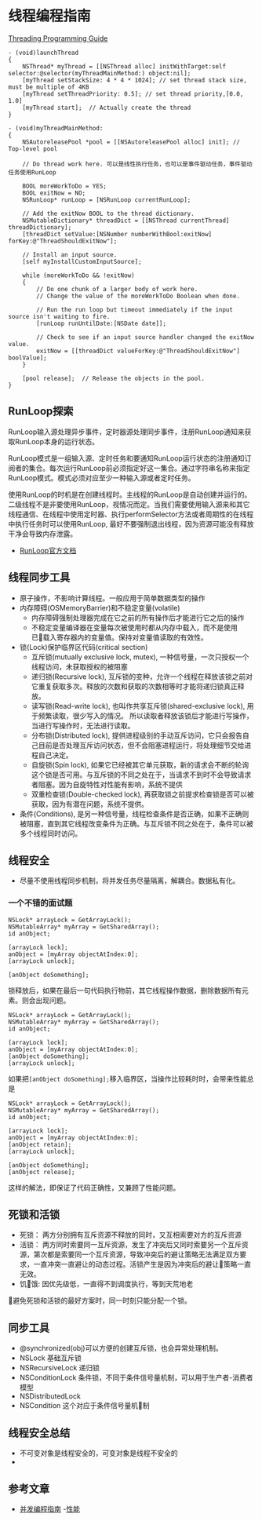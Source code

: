 # 线程编程指南

[Threading Programming Guide](https://developer.apple.com/library/archive/documentation/Cocoa/Conceptual/Multithreading/Introduction/Introduction.html#//apple_ref/doc/uid/10000057i-CH1-SW1)

```
- (void)launchThread 
{
    NSThread* myThread = [[NSThread alloc] initWithTarget:self selector:@selector(myThreadMainMethod:) object:nil];
    [myThread setStackSize: 4 * 4 * 1024]; // set thread stack size, must be multiple of 4KB
    [myThread setThreadPriority: 0.5]; // set thread priority,[0.0, 1.0]
    [myThread start];  // Actually create the thread
}

- (void)myThreadMainMethod: 
{
    NSAutoreleasePool *pool = [[NSAutoreleasePool alloc] init]; // Top-level pool
 
    // Do thread work here. 可以是线性执行任务，也可以是事件驱动任务，事件驱动任务使用RunLoop
    
    BOOL moreWorkToDo = YES;
    BOOL exitNow = NO;
    NSRunLoop* runLoop = [NSRunLoop currentRunLoop];
 
    // Add the exitNow BOOL to the thread dictionary.
    NSMutableDictionary* threadDict = [[NSThread currentThread] threadDictionary];
    [threadDict setValue:[NSNumber numberWithBool:exitNow] forKey:@"ThreadShouldExitNow"];
 
    // Install an input source.
    [self myInstallCustomInputSource];
 
    while (moreWorkToDo && !exitNow)
    {
        // Do one chunk of a larger body of work here.
        // Change the value of the moreWorkToDo Boolean when done.
 
        // Run the run loop but timeout immediately if the input source isn't waiting to fire.
        [runLoop runUntilDate:[NSDate date]];
 
        // Check to see if an input source handler changed the exitNow value.
        exitNow = [[threadDict valueForKey:@"ThreadShouldExitNow"] boolValue];
    }

    [pool release];  // Release the objects in the pool.
}
```

## RunLoop探索

RunLoop输入源处理异步事件，定时器源处理同步事件，注册RunLoop通知来获取RunLoop本身的运行状态。

RunLoop模式是一组输入源、定时任务和要通知RunLoop运行状态的注册通知订阅者的集合。每次运行RunLoop前必须指定好这一集合。通过字符串名称来指定RunLoop模式。模式必须对应至少一种输入源或者定时任务。

使用RunLoop的时机是在创建线程时。主线程的RunLoop是自动创建并运行的。二级线程不是非要使用RunLoop，视情况而定。当我们需要使用输入源来和其它线程通信、在线程中使用定时器、执行performSelector方法或者周期性的在线程中执行任务时可以使用RunLoop, 最好不要强制退出线程，因为资源可能没有释放干净会导致内存泄露。

- [RunLoop官方文档](https://developer.apple.com/library/archive/documentation/Cocoa/Conceptual/Multithreading/RunLoopManagement/RunLoopManagement.html#//apple_ref/doc/uid/10000057i-CH16-SW1)


## 线程同步工具

- 原子操作，不影响计算线程。一般应用于简单数据类型的操作
- 内存障碍(OSMemoryBarrier)和不稳定变量(volatile)
    - 内存障碍强制处理器完成在它之前的所有操作后才能进行它之后的操作
    - 不稳定变量编译器在变量每次被使用时都从内存中载入，而不是使用已载入寄存器内的变量值。保持对变量值读取的有效性。
- 锁(Lock)保护临界区代码(critical section)
    - 互斥锁(mutually exclusive lock, mutex), 一种信号量，一次只授权一个线程访问，未获取授权的被阻塞
    - 递归锁(Recursive lock), 互斥锁的变种，允许一个线程在释放该锁之前对它重复获取多次。释放的次数和获取的次数相等时才能将递归锁真正释放。
    - 读写锁(Read-write lock), 也叫作共享互斥锁(shared-exclusive lock), 用于频繁读取，很少写入的情况。
    所以读取者释放该锁后才能进行写操作，当进行写操作时，无法进行读取。
    - 分布锁(Distributed lock), 提供进程级别的手动互斥访问，它只会报告自己目前是否处理互斥访问状态，但不会阻塞进程运行，将处理细节交给进程自己决定。
    - 自旋锁(Spin lock), 如果它已经被其它单元获取，新的请求会不断的轮询这个锁是否可用。与互斥锁的不同之处在于，当请求不到时不会导致请求者阻塞。因为自旋特性对性能有影响，系统不提供
    - 双重检查锁(Double-checked lock), 再获取锁之前提求检查锁是否可以被获取，因为有潜在问题，系统不提供。
- 条件(Conditions), 是另一种信号量，线程检查条件是否正确，如果不正确则被阻塞，直到其它线程改变条件为正确。与互斥锁不同之处在于，条件可以被多个线程同时访问。

## 线程安全

- 尽量不使用线程同步机制，将并发任务尽量隔离，解耦合。数据私有化。

### 一个不错的面试题

```
NSLock* arrayLock = GetArrayLock();
NSMutableArray* myArray = GetSharedArray();
id anObject;
 
[arrayLock lock];
anObject = [myArray objectAtIndex:0];
[arrayLock unlock];
 
[anObject doSomething];
```
锁释放后，如果在最后一句代码执行物前，其它线程操作数据，删除数据所有元素。则会出现问题。

```
NSLock* arrayLock = GetArrayLock();
NSMutableArray* myArray = GetSharedArray();
id anObject;

[arrayLock lock];
anObject = [myArray objectAtIndex:0];
[anObject doSomething];
[arrayLock unlock];
```

如果把`[anObject doSomething];`移入临界区，当操作比较耗时时，会带来性能总是

```
NSLock* arrayLock = GetArrayLock();
NSMutableArray* myArray = GetSharedArray();
id anObject;
 
[arrayLock lock];
anObject = [myArray objectAtIndex:0];
[anObject retain];
[arrayLock unlock];
 
[anObject doSomething];
[anObject release];
```

这样的解法，即保证了代码正确性，又兼顾了性能问题。

## 死锁和活锁

- 死锁： 两方分别拥有互斥资源不释放的同时，又互相索要对方的互斥资源
- 活锁： 两方同时索要同一互斥资源，发生了冲突后又同时索要另一个互斥资源，第次都是索要同一个互斥资源，导致冲突后的避让策略无法满足双方要求，一直冲突一直避让的动态过程。活锁产生是因为冲突后的避让策略一直无效。
- 饥饿: 因优先级低，一直得不到调度执行，等到天荒地老

避免死锁和活锁的最好方案时，同一时刻只能分配一个锁。


## 同步工具

- @synchronized(obj)可以方便的创建互斥锁，也会异常处理机制。
- NSLock 基础互斥锁
- NSRecursiveLock 递归锁
- NSConditionLock 条件锁，不同于条件信号量机制，可以用于生产者-消费者模型
- NSDistributedLock
- NSCondition 这个对应于条件信号量机制


## 线程安全总结

- 不可变对象是线程安全的，可变对象是线程不安全的
- 
## 参考文章

- [并发编程指南](https://developer.apple.com/library/archive/documentation/General/Conceptual/ConcurrencyProgrammingGuide/Introduction/Introduction.html#//apple_ref/doc/uid/TP40008091)
-[性能](https://developer.apple.com/library/archive/documentation/Performance/Conceptual/PerformanceOverview/Introduction/Introduction.html#//apple_ref/doc/uid/TP40001410)